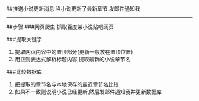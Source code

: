 
##推送小说更新消息
当小说更新了最新章节,发邮件通知我

------

##步骤
###网页爬虫
抓取百度某小说贴吧网页

###提取关键字
1. 提取网页内容中的置顶部分(更新一般放在置顶位置)
2. 用正则表达式解析标题内容,提取最新的小说章节名

###比较数据库
1. 把提取的章节名与本地保存的最近章节名比较
2. 如果不一致则说明小说已经更新,然后发邮件通知我并更新数据库
